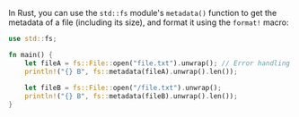  In Rust, you can use the `std::fs` module's `metadata()` function to get the metadata of a file (including its size), and format it using the `format!` macro:

```rust
use std::fs;

fn main() {
    let fileA = fs::File::open("file.txt").unwrap(); // Error handling omitted for brevity
    println!("{} B", fs::metadata(fileA).unwrap().len());
    
    let fileB = fs::File::open("/file.txt").unwrap();
    println!("{} B", fs::metadata(fileB).unwrap().len());
}
```
